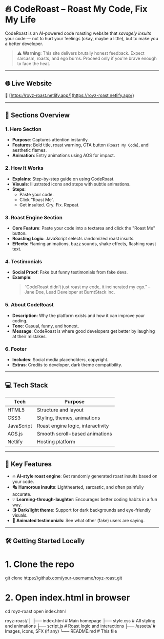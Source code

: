 # 🔥 CodeRoast – Roast My Code, Fix My Life

CodeRoast is an AI-powered code roasting website that *savagely insults* your code — not to hurt your feelings (okay, maybe a little), but to make you a better developer.

> ⚠️ **Warning**: This site delivers brutally honest feedback. Expect sarcasm, roasts, and ego burns. Proceed only if you're brave enough to face the heat.

---

## 🌐 Live Website

🔗 [https://royz-roast.netlify.app/](https://royz-roast.netlify.app/)

---

## 🧩 Sections Overview

### 1. **Hero Section**
- **Purpose**: Captures attention instantly.
- **Features**: Bold title, roast warning, CTA button (`Roast My Code`), and aesthetic flames.
- **Animation**: Entry animations using AOS for impact.

### 2. **How It Works**
- **Explains**: Step-by-step guide on using CodeRoast.
- **Visuals**: Illustrated icons and steps with subtle animations.
- **Steps**:
  - Paste your code.
  - Click “Roast Me”.
  - Get insulted. Cry. Fix. Repeat.

### 3. **Roast Engine Section**
- **Core Feature**: Paste your code into a textarea and click the "Roast Me" button.
- **Roasting Logic**: JavaScript selects randomized roast insults.
- **Effects**: Flaming animations, buzz sounds, shake effects, flashing roast text.

### 4. **Testimonials**
- **Social Proof**: Fake but funny testimonials from fake devs.
- **Example**:
  > “CodeRoast didn’t just roast my code, it incinerated my ego.” – Jane Doe, Lead Developer at BurntStack Inc.

### 5. **About CodeRoast**
- **Description**: Why the platform exists and how it can improve your coding.
- **Tone**: Casual, funny, and honest.
- **Message**: CodeRoast is where good developers get better by laughing at their mistakes.

### 6. **Footer**
- **Includes**: Social media placeholders, copyright.
- **Extras**: Credits to developer, dark theme compatibility.

---

## 💻 Tech Stack

| Tech        | Purpose                             |
|-------------|-------------------------------------|
| HTML5       | Structure and layout                |
| CSS3        | Styling, themes, animations         |
| JavaScript  | Roast engine logic, interactivity   |
| AOS.js      | Smooth scroll-based animations      |
| Netlify     | Hosting platform                    |

---

## 🧪 Key Features

- 🔥 **AI-style roast engine**: Get randomly generated roast insults based on your code.
- 🎭 **Humorous insults**: Lighthearted, sarcastic, and often painfully accurate.
- 💡 **Learning-through-laughter**: Encourages better coding habits in a fun way.
- 🌗 **Dark/light theme**: Support for dark backgrounds and eye-friendly visuals.
- 💬 **Animated testimonials**: See what other (fake) users are saying.

---

## 🛠️ Getting Started Locally

# 1. Clone the repo
git clone https://github.com/your-username/royz-roast.git

# 2. Open index.html in browser
cd royz-roast
open index.html


royz-roast/
│
├── index.html               # Main homepage
├── style.css                # All styling and animations
├── script.js                # Roast logic and interactions
├── /assets/                 # Images, icons, SFX (if any)
└── README.md                # This file
